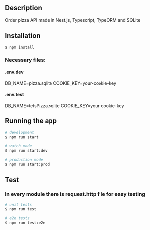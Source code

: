 
## Description

Order pizza API made in Nest.js, Typescript, TypeORM and SQLite

## Installation

```bash
$ npm install
```
### Necessary files:
#### .env.dev
DB_NAME=pizza.sqlite
COOKIE_KEY=your-cookie-key

#### .env.test
DB_NAME=tetsPizza.sqlite
COOKIE_KEY=your-cookie-key
## Running the app

```bash
# development
$ npm run start

# watch mode
$ npm run start:dev

# production mode
$ npm run start:prod
```

## Test

### In every module there is request.http file for easy testing

```bash
# unit tests
$ npm run test

# e2e tests
$ npm run test:e2e
